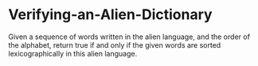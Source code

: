 # Verifying-an-Alien-Dictionary
Given a sequence of words written in the alien language, and the order of the alphabet, return true if and only if the given words are sorted lexicographically in this alien language.
